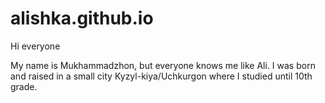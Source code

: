 # alishka.github.io

Hi everyone

My name is Mukhammadzhon, but everyone knows me like Ali. I was born and raised in a small city Kyzyl-kiya/Uchkurgon where I studied until 10th grade. 
